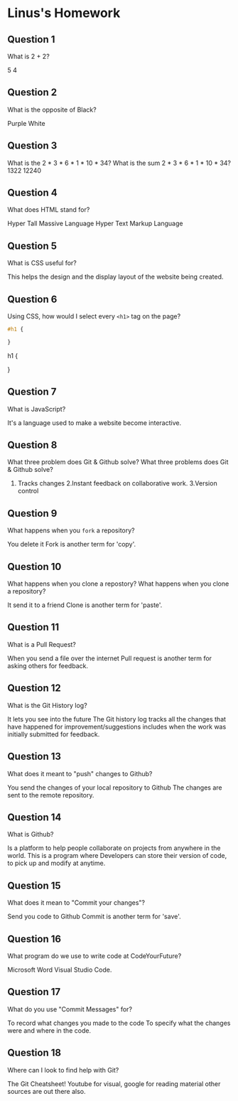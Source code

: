 # Linus's Homework

## Question 1

What is 2 + 2?

5
4

## Question 2

What is the opposite of Black?

Purple
White

## Question 3

What is the   2 * 3 * 6 * 1 * 10 * 34?
What is the sum 2 * 3 * 6 * 1 * 10 * 34?
1322
12240

## Question 4 

What does HTML stand for?

Hyper Tall Massive Language
Hyper Text Markup Language

## Question 5

What is CSS useful for?

This helps the design and the display layout of the website being created.

## Question 6

Using CSS, how would I select every `<h1>` tag on the page?

```css
#h1 {

}
```
h1 {

}

## Question 7

What is JavaScript?

It's a language used to make a website become interactive.

## Question 8

What three problem does Git & Github solve?
What three problems does Git & Github solve?

1. Tracks changes 2.Instant feedback on collaborative work. 3.Version control

## Question 9

What happens when you `fork` a repository?

You delete it
Fork is another term for 'copy'.

## Question 10 

What happens when you clone a repostory?
What happens when you clone a repository?

It send it to a friend
Clone is another term for 'paste'.


## Question 11

What is a Pull Request?

When you send a file over the internet
Pull request is another term for asking others for feedback.

## Question 12

What is the Git History log?

It lets you see into the future
The Git history log tracks all the changes that have happened for improvement/suggestions includes when the work was initially submitted for feedback.

## Question 13

What does it meant to "push" changes to Github?

You send the changes of your local repository to Github
The changes are sent to the remote repository.

## Question 14

What is Github?

Is a platform to help people collaborate on projects from anywhere in the world.
This is a program where Developers can store their version of code, to pick up and modify at anytime.

## Question 15

What does it mean to "Commit your changes"?

Send you code to Github
Commit is another term for 'save'.

## Question 16

What program do we use to write code at CodeYourFuture?

Microsoft Word
Visual Studio Code.

## Question 17

What do you use "Commit Messages" for?

To record what changes you made to the code
To specify what the changes were and where in the code.

## Question 18

Where can I look to find help with Git?

The Git Cheatsheet!
Youtube for visual, google for reading material other sources are out there also.
